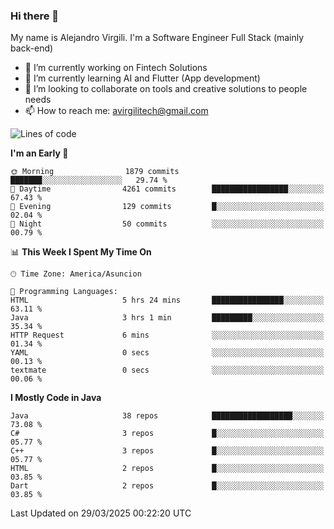 ### Hi there 👋

My name is Alejandro Virgili. I'm a Software Engineer Full Stack (mainly back-end)


- 🔭 I’m currently working on Fintech Solutions
- 🌱 I’m currently learning AI and Flutter (App development)
- 👯 I’m looking to collaborate on tools and creative solutions to people needs
- 📫 How to reach me: avirgilitech@gmail.com
  
<!--START_SECTION:waka-->
![Lines of code](https://img.shields.io/badge/From%20Hello%20World%20I%27ve%20Written-711.9%20thousand%20lines%20of%20code-blue)

**I'm an Early 🐤** 

```text
🌞 Morning                1879 commits        ███████░░░░░░░░░░░░░░░░░░   29.74 % 
🌆 Daytime                4261 commits        █████████████████░░░░░░░░   67.43 % 
🌃 Evening                129 commits         █░░░░░░░░░░░░░░░░░░░░░░░░   02.04 % 
🌙 Night                  50 commits          ░░░░░░░░░░░░░░░░░░░░░░░░░   00.79 % 
```


📊 **This Week I Spent My Time On** 

```text
🕑︎ Time Zone: America/Asuncion

💬 Programming Languages: 
HTML                     5 hrs 24 mins       ████████████████░░░░░░░░░   63.11 % 
Java                     3 hrs 1 min         █████████░░░░░░░░░░░░░░░░   35.34 % 
HTTP Request             6 mins              ░░░░░░░░░░░░░░░░░░░░░░░░░   01.34 % 
YAML                     0 secs              ░░░░░░░░░░░░░░░░░░░░░░░░░   00.13 % 
textmate                 0 secs              ░░░░░░░░░░░░░░░░░░░░░░░░░   00.06 % 
```

**I Mostly Code in Java** 

```text
Java                     38 repos            ██████████████████░░░░░░░   73.08 % 
C#                       3 repos             █░░░░░░░░░░░░░░░░░░░░░░░░   05.77 % 
C++                      3 repos             █░░░░░░░░░░░░░░░░░░░░░░░░   05.77 % 
HTML                     2 repos             █░░░░░░░░░░░░░░░░░░░░░░░░   03.85 % 
Dart                     2 repos             █░░░░░░░░░░░░░░░░░░░░░░░░   03.85 % 
```




 Last Updated on 29/03/2025 00:22:20 UTC
<!--END_SECTION:waka-->

